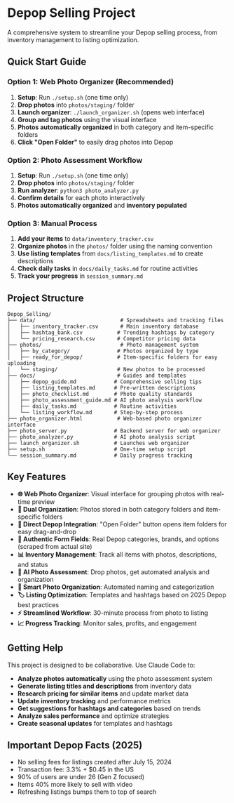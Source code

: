 # Depop Selling Project

A comprehensive system to streamline your Depop selling process, from inventory management to listing optimization.

## Quick Start Guide

### Option 1: Web Photo Organizer (Recommended)
1. **Setup**: Run `./setup.sh` (one time only)
2. **Drop photos** into `photos/staging/` folder  
3. **Launch organizer**: `./launch_organizer.sh` (opens web interface)
4. **Group and tag photos** using the visual interface
5. **Photos automatically organized** in both category and item-specific folders
6. **Click "Open Folder"** to easily drag photos into Depop

### Option 2: Photo Assessment Workflow  
1. **Setup**: Run `./setup.sh` (one time only)
2. **Drop photos** into `photos/staging/` folder  
3. **Run analyzer**: `python3 photo_analyzer.py`
4. **Confirm details** for each photo interactively
5. **Photos automatically organized** and **inventory populated**

### Option 3: Manual Process
1. **Add your items** to `data/inventory_tracker.csv`
2. **Organize photos** in the `photos/` folder using the naming convention
3. **Use listing templates** from `docs/listing_templates.md` to create descriptions
4. **Check daily tasks** in `docs/daily_tasks.md` for routine activities
5. **Track your progress** in `session_summary.md`

## Project Structure

```
Depop_Selling/
├── data/                           # Spreadsheets and tracking files
│   ├── inventory_tracker.csv       # Main inventory database
│   ├── hashtag_bank.csv           # Trending hashtags by category
│   └── pricing_research.csv       # Competitor pricing data
├── photos/                         # Photo management system
│   ├── by_category/               # Photos organized by type
│   ├── ready_for_depop/           # Item-specific folders for easy uploading
│   └── staging/                   # New photos to be processed
├── docs/                          # Guides and templates
│   ├── depop_guide.md            # Comprehensive selling tips
│   ├── listing_templates.md      # Pre-written descriptions
│   ├── photo_checklist.md        # Photo quality standards
│   ├── photo_assessment_guide.md # AI photo analysis workflow
│   ├── daily_tasks.md            # Routine activities
│   └── listing_workflow.md       # Step-by-step process
├── photo_organizer.html           # Web-based photo organizer interface
├── photo_server.py               # Backend server for web organizer
├── photo_analyzer.py             # AI photo analysis script
├── launch_organizer.sh           # Launches web organizer
├── setup.sh                      # One-time setup script
└── session_summary.md            # Daily progress tracking
```

## Key Features

- **🌐 Web Photo Organizer**: Visual interface for grouping photos with real-time preview
- **📁 Dual Organization**: Photos stored in both category folders and item-specific folders  
- **🔗 Direct Depop Integration**: "Open Folder" button opens item folders for easy drag-and-drop
- **🎯 Authentic Form Fields**: Real Depop categories, brands, and options (scraped from actual site)
- **📊 Inventory Management**: Track all items with photos, descriptions, and status
- **🤖 AI Photo Assessment**: Drop photos, get automated analysis and organization
- **📸 Smart Photo Organization**: Automated naming and categorization
- **🏷️ Listing Optimization**: Templates and hashtags based on 2025 Depop best practices
- **⚡ Streamlined Workflow**: 30-minute process from photo to listing
- **📈 Progress Tracking**: Monitor sales, profits, and engagement

## Getting Help

This project is designed to be collaborative. Use Claude Code to:
- **Analyze photos automatically** using the photo assessment system
- **Generate listing titles and descriptions** from inventory data
- **Research pricing for similar items** and update market data
- **Update inventory tracking** and performance metrics
- **Get suggestions for hashtags and categories** based on trends
- **Analyze sales performance** and optimize strategies
- **Create seasonal updates** for templates and hashtags

## Important Depop Facts (2025)
- No selling fees for listings created after July 15, 2024
- Transaction fee: 3.3% + $0.45 in the US
- 90% of users are under 26 (Gen Z focused)
- Items 40% more likely to sell with video
- Refreshing listings bumps them to top of search